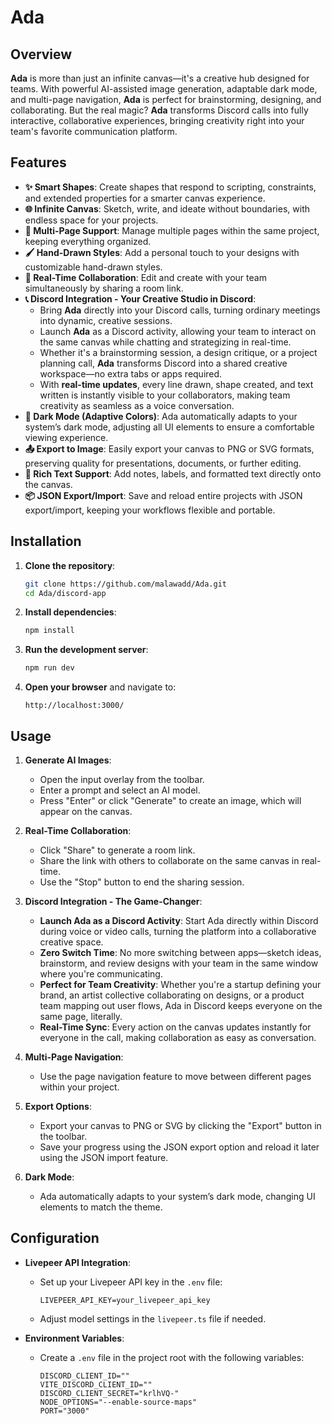 

# Ada

## Overview

**Ada** is more than just an infinite canvas—it's a creative hub designed for teams. With powerful AI-assisted image generation, adaptable dark mode, and multi-page navigation, **Ada** is perfect for brainstorming, designing, and collaborating. But the real magic? **Ada** transforms Discord calls into fully interactive, collaborative experiences, bringing creativity right into your team's favorite communication platform.

## Features

- **✨ Smart Shapes**: Create shapes that respond to scripting, constraints, and extended properties for a smarter canvas experience.
- **🌐 Infinite Canvas**: Sketch, write, and ideate without boundaries, with endless space for your projects.
- **📄 Multi-Page Support**: Manage multiple pages within the same project, keeping everything organized.
- **🖌️ Hand-Drawn Styles**: Add a personal touch to your designs with customizable hand-drawn styles.
- **🔗 Real-Time Collaboration**: Edit and create with your team simultaneously by sharing a room link.
- **📞 Discord Integration - Your Creative Studio in Discord**:
  - Bring **Ada** directly into your Discord calls, turning ordinary meetings into dynamic, creative sessions.
  - Launch **Ada** as a Discord activity, allowing your team to interact on the same canvas while chatting and strategizing in real-time.
  - Whether it's a brainstorming session, a design critique, or a project planning call, **Ada** transforms Discord into a shared creative workspace—no extra tabs or apps required.
  - With **real-time updates**, every line drawn, shape created, and text written is instantly visible to your collaborators, making team creativity as seamless as a voice conversation.
- **🌙 Dark Mode (Adaptive Colors)**: Ada automatically adapts to your system’s dark mode, adjusting all UI elements to ensure a comfortable viewing experience.
- **📤 Export to Image**: Easily export your canvas to PNG or SVG formats, preserving quality for presentations, documents, or further editing.
- **📝 Rich Text Support**: Add notes, labels, and formatted text directly onto the canvas.
- **📦 JSON Export/Import**: Save and reload entire projects with JSON export/import, keeping your workflows flexible and portable.

## Installation

1. **Clone the repository**:
   ```bash
   git clone https://github.com/malawadd/Ada.git
   cd Ada/discord-app
   ```

2. **Install dependencies**:
   ```bash
   npm install
   ```

3. **Run the development server**:
   ```bash
   npm run dev
   ```

4. **Open your browser** and navigate to:
   ```
   http://localhost:3000/
   ```

## Usage

1. **Generate AI Images**:
   - Open the input overlay from the toolbar.
   - Enter a prompt and select an AI model.
   - Press "Enter" or click "Generate" to create an image, which will appear on the canvas.

2. **Real-Time Collaboration**:
   - Click "Share" to generate a room link.
   - Share the link with others to collaborate on the same canvas in real-time.
   - Use the "Stop" button to end the sharing session.

3. **Discord Integration - The Game-Changer**:
   - **Launch Ada as a Discord Activity**: Start Ada directly within Discord during voice or video calls, turning the platform into a collaborative creative space.
   - **Zero Switch Time**: No more switching between apps—sketch ideas, brainstorm, and review designs with your team in the same window where you're communicating.
   - **Perfect for Team Creativity**: Whether you're a startup defining your brand, an artist collective collaborating on designs, or a product team mapping out user flows, Ada in Discord keeps everyone on the same page, literally.
   - **Real-Time Sync**: Every action on the canvas updates instantly for everyone in the call, making collaboration as easy as conversation.

4. **Multi-Page Navigation**:
   - Use the page navigation feature to move between different pages within your project.

5. **Export Options**:
   - Export your canvas to PNG or SVG by clicking the "Export" button in the toolbar.
   - Save your progress using the JSON export option and reload it later using the JSON import feature.

6. **Dark Mode**:
   - Ada automatically adapts to your system’s dark mode, changing UI elements to match the theme.

## Configuration

- **Livepeer API Integration**:
  - Set up your Livepeer API key in the `.env` file:
    ```env
    LIVEPEER_API_KEY=your_livepeer_api_key
    ```
  - Adjust model settings in the `livepeer.ts` file if needed.

- **Environment Variables**:
  - Create a `.env` file in the project root with the following variables:
    ```env
    DISCORD_CLIENT_ID=""
    VITE_DISCORD_CLIENT_ID=""
    DISCORD_CLIENT_SECRET="krlhVQ-"
    NODE_OPTIONS="--enable-source-maps"
    PORT="3000"
    ```
